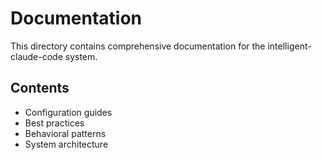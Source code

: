 # Documentation

This directory contains comprehensive documentation for the intelligent-claude-code system.

## Contents

- Configuration guides
- Best practices
- Behavioral patterns
- System architecture
